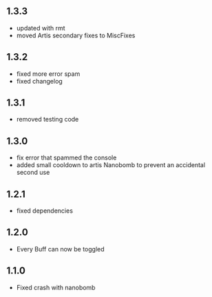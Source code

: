 ## 1.3.3
* updated with rmt
* moved Artis secondary fixes to MiscFixes

## 1.3.2
* fixed more error spam
* fixed changelog

## 1.3.1
* removed testing code

## 1.3.0
* fix error that spammed the console
* added small cooldown to artis Nanobomb to prevent an accidental second use

## 1.2.1
* fixed dependencies

## 1.2.0
* Every Buff can now be toggled

## 1.1.0
* Fixed crash with nanobomb